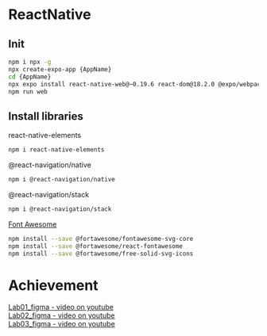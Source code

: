 # ReactNative
## Init
```bash
npm i npx -g
npx create-expo-app {AppName}
cd {AppName}
npx expo install react-native-web@~0.19.6 react-dom@18.2.0 @expo/webpack-config@^19.0.0
npm run web
 ```

## Install libraries
react-native-elements
```bash
npm i react-native-elements
 ```
@react-navigation/native
```bash
npm i @react-navigation/native
 ```
@react-navigation/stack
```bash
npm i @react-navigation/stack
 ```
[Font Awesome](https://fontawesome.com/v5/search?q=user%20&o=r&m=free)
```bash
npm install --save @fortawesome/fontawesome-svg-core
npm install --save @fortawesome/react-fontawesome
npm install --save @fortawesome/free-solid-svg-icons
 ```
# Achievement
[Lab01_figma - video on youtube](https://youtu.be/4ZMBjNK7zgI) <br>
[Lab02_figma - video on youtube](https://youtu.be/yjXS0xjpbE0) <br>
[Lab03_figma - video on youtube](https://youtu.be/lWPfRgixZ6U) <br>
